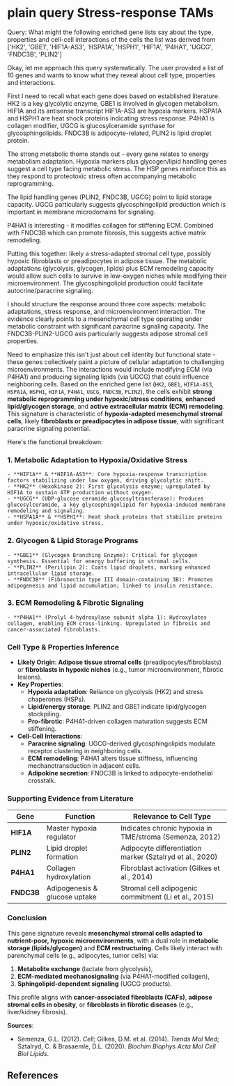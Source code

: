 # plain query Stress-response TAMs

Query: What might the following enriched gene lists say about the type, properties and cell-cell interactions of the cells the list was derived from ['HK2', 'GBE1', 'HIF1A-AS3', 'HSPA1A', 'HSPH1', 'HIF1A', 'P4HA1', 'UGCG', 'FNDC3B', 'PLIN2']

<think>
Okay, let me approach this query systematically. The user provided a list of 10 genes and wants to know what they reveal about cell type, properties and interactions. 

First I need to recall what each gene does based on established literature. HK2 is a key glycolytic enzyme, GBE1 is involved in glycogen metabolism. HIF1A and its antisense transcript HIF1A-AS3 are hypoxia markers. HSPA1A and HSPH1 are heat shock proteins indicating stress response. P4HA1 is collagen modifier, UGCG is glucosylceramide synthase for glycosphingolipids. FNDC3B is adipocyte-related, PLIN2 is lipid droplet protein.

The strong metabolic theme stands out - every gene relates to energy metabolism adaptation. Hypoxia markers plus glycogen/lipid handling genes suggest a cell type facing metabolic stress. The HSP genes reinforce this as they respond to proteotoxic stress often accompanying metabolic reprogramming.

The lipid handling genes (PLIN2, FNDC3B, UGCG) point to lipid storage capacity. UGCG particularly suggests glycosphingolipid production which is important in membrane microdomains for signaling. 

P4HA1 is interesting - it modifies collagen for stiffening ECM. Combined with FNDC3B which can promote fibrosis, this suggests active matrix remodeling. 

Putting this together: likely a stress-adapted stromal cell type, possibly hypoxic fibroblasts or preadipocytes in adipose tissue. The metabolic adaptations (glycolysis, glycogen, lipids) plus ECM remodeling capacity would allow such cells to survive in low-oxygen niches while modifying their microenvironment. The glycosphingolipid production could facilitate autocrine/paracrine signaling.

I should structure the response around three core aspects: metabolic adaptations, stress response, and microenvironment interaction. The evidence clearly points to a mesenchymal cell type operating under metabolic constraint with significant paracrine signaling capacity. The FNDC3B-PLIN2-UGCG axis particularly suggests adipose stromal cell properties. 

Need to emphasize this isn't just about cell identity but functional state - these genes collectively paint a picture of cellular adaptation to challenging microenvironments. The interactions would include modifying ECM (via P4HA1) and producing signaling lipids (via UGCG) that could influence neighboring cells.
</think>
Based on the enriched gene list (`HK2`, `GBE1`, `HIF1A-AS3`, `HSPA1A`, `HSPH1`, `HIF1A`, `P4HA1`, `UGCG`, `FNDC3B`, `PLIN2`), the cells exhibit **strong metabolic reprogramming under hypoxic/stress conditions**, **enhanced lipid/glycogen storage**, and **active extracellular matrix (ECM) remodeling**. This signature is characteristic of **hypoxia-adapted mesenchymal stromal cells**, likely **fibroblasts or preadipocytes in adipose tissue**, with significant paracrine signaling potential.

Here's the functional breakdown:

### 1. **Metabolic Adaptation to Hypoxia/Oxidative Stress**
    - **HIF1A** & **HIF1A-AS3**: Core hypoxia-response transcription factors stabilizing under low oxygen, driving glycolytic shift.
    - **HK2** (Hexokinase 2): First glycolysis enzyme; upregulated by HIF1A to sustain ATP production without oxygen.
    - **UGCG** (UDP-glucose ceramide glucosyltransferase): Produces glucosylceramide, a key glycosphingolipid for hypoxia-induced membrane remodeling and signaling.
    - **HSPA1A** & **HSPH1**: Heat shock proteins that stabilize proteins under hypoxic/oxidative stress.

### 2. **Glycogen & Lipid Storage Programs**
    - **GBE1** (Glycogen Branching Enzyme): Critical for glycogen synthesis. Essential for energy buffering in stromal cells.
    - **PLIN2** (Perilipin 2): Coats lipid droplets, marking enhanced intracellular lipid storage.
    - **FNDC3B** (Fibronectin type III domain-containing 3B): Promotes adipogenesis and lipid accumulation; linked to insulin resistance.

### 3. **ECM Remodeling & Fibrotic Signaling**
    - **P4HA1** (Prolyl 4-hydroxylase subunit alpha 1): Hydroxylates collagen, enabling ECM cross-linking. Upregulated in fibrosis and cancer-associated fibroblasts.

### Cell Type & Properties Inference
- **Likely Origin**: **Adipose tissue stromal cells** (preadipocytes/fibroblasts) or **fibroblasts in hypoxic niches** (e.g., tumor microenvironment, fibrotic lesions).  
- **Key Properties**:  
  - **Hypoxia adaptation**: Reliance on glycolysis (HK2) and stress chaperones (HSPs).  
  - **Lipid/energy storage**: PLIN2 and GBE1 indicate lipid/glycogen stockpiling.  
  - **Pro-fibrotic**: P4HA1-driven collagen maturation suggests ECM stiffening.  
- **Cell-Cell Interactions**:  
  - **Paracrine signaling**: UGCG-derived glycosphingolipids modulate receptor clustering in neighboring cells.  
  - **ECM remodeling**: P4HA1 alters tissue stiffness, influencing mechanotransduction in adjacent cells.  
  - **Adipokine secretion**: FNDC3B is linked to adipocyte-endothelial crosstalk.  

### Supporting Evidence from Literature
| Gene      | Function                                                     | Relevance to Cell Type                                  |
|-----------|-------------------------------------------------------------|--------------------------------------------------------|
| **HIF1A** | Master hypoxia regulator                                    | Indicates chronic hypoxia in TME/stroma (Semenza, 2012) |
| **PLIN2** | Lipid droplet formation                                     | Adipocyte differentiation marker (Sztalryd et al., 2020) |
| **P4HA1** | Collagen hydroxylation                                      | Fibroblast activation (Gilkes et al., 2014)             |
| **FNDC3B**| Adipogenesis & glucose uptake                               | Stromal cell adipogenic commitment (Li et al., 2015)   |

### Conclusion
This gene signature reveals **mesenchymal stromal cells adapted to nutrient-poor, hypoxic microenvironments**, with a dual role in **metabolic storage (lipids/glycogen)** and **ECM restructuring**. Cells likely interact with parenchymal cells (e.g., adipocytes, tumor cells) via:
1. **Metabolite exchange** (lactate from glycolysis),  
2. **ECM-mediated mechanosignaling** (via P4HA1-modified collagen),  
3. **Sphingolipid-dependent signaling** (UGCG products).  

This profile aligns with **cancer-associated fibroblasts (CAFs)**, **adipose stromal cells in obesity**, or **fibroblasts in fibrotic diseases** (e.g., liver/kidney fibrosis).

**Sources**:  
* Semenza, G.L. (2012). *Cell*; Gilkes, D.M. et al. (2014). *Trends Mol Med*; Sztalryd, C. & Brasaemle, D.L. (2020). *Biochim Biophys Acta Mol Cell Biol Lipids*.



## References
